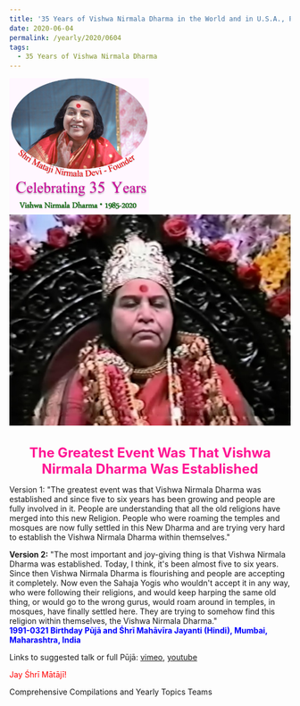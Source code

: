 ```yaml
---
title: '35 Years of Vishwa Nirmala Dharma in the World and in U.S.A., Post 9'
date: 2020-06-04
permalink: /yearly/2020/0604
tags:
  - 35 Years of Vishwa Nirmala Dharma
---
```


<div style="text-align: left"><img src="/images/Celebrating35YearsVishwaNirmalaDharma.png" width="250" /></div>

<div style="text-align: center"><img src="/images/image443.jpg" /></div>

<br>
<p style="color:DeepPink; text-align:center">
<font size="+2"><b>The Greatest Event Was That Vishwa Nirmala Dharma Was Established</b><br></font>
</p>

<p>
</b>Version 1:</b> "The greatest event was that Vishwa Nirmala Dharma was established and since five to six years has been growing and people are fully involved in it. People are understanding that all the old religions have merged into this new Religion. People who were roaming the temples and mosques are now fully settled in this New Dharma and are trying very hard to establish the Vishwa Nirmala Dharma within themselves."

<b>Version 2:</b> "The most important and joy-giving thing is that Vishwa Nirmala Dharma was established. Today, I think, it's been almost five to six years. Since then Vishwa Nirmala Dharma is flourishing and people are accepting it completely. Now even the Sahaja Yogis who wouldn't accept it in any way, who were following their religions, and would keep harping the same old thing, or would go to the wrong gurus, would roam around in temples, in mosques, have finally settled here. They are trying to somehow find this religion within themselves, the Vishwa Nirmala Dharma."<br>
<font color="blue"><b>1991-0321 Birthday Pūjā and Śhrī Mahāvīra Jayanti (Hindi), Mumbai, Maharashtra, India</b></font><br>
</p>

Links to suggested talk or full Pūjā: <a href="https://vimeo.com/417978842"> vimeo</a>, <a href="https://www.youtube.com/watch?v=sXVE2J0fcN4"> youtube</a><br>

<p style="color:red;">Jay Śhrī Mātājī!<br></p>

Comprehensive Compilations and Yearly Topics Teams